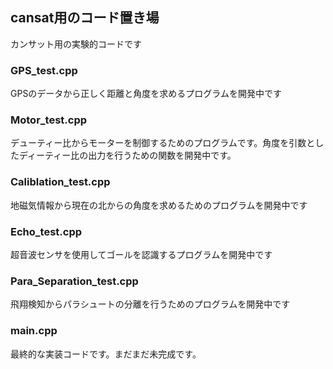 ## cansat用のコード置き場
カンサット用の実験的コードです
### GPS_test.cpp
GPSのデータから正しく距離と角度を求めるプログラムを開発中です
### Motor_test.cpp
デューティー比からモーターを制御するためのプログラムです。角度を引数としたディーティー比の出力を行うための関数を開発中です。
### Caliblation_test.cpp
地磁気情報から現在の北からの角度を求めるためのプログラムを開発中です
### Echo_test.cpp
超音波センサを使用してゴールを認識するプログラムを開発中です
### Para_Separation_test.cpp
飛翔検知からパラシュートの分離を行うためのプログラムを開発中です
### main.cpp
最終的な実装コードです。まだまだ未完成です。
